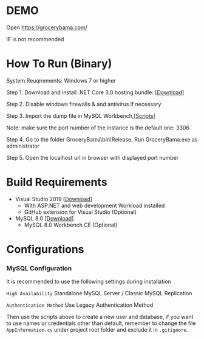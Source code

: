 # DEMO
Open https://grocerybama.com/

IE is not recommended

# How To Run (Binary)
System Reuqirements: Windows 7 or higher

Step 1. Download and install .NET Core 3.0 hosting bundle: [[Download](https://dotnet.microsoft.com/download/dotnet-core/thank-you/runtime-aspnetcore-3.0.1-windows-hosting-bundle-installer)]

Step 2. Disable windows firewalls & and antivirus if necessary

Step 3. Import the dump file in MySQL Workbench,[[Scripts](https://drive.google.com/file/d/1yf4fUjfV7zZuAH3G6-4kyf-3oMoLrS9m/view?usp=sharing)]

Note: make sure the port number of the instance is the default one: 3306

Step 4. Go to the folder GroceryBama\bin\Release\, Run GroceryBama.exe as administrator

Step 5. Open the localhost url in browser with displayed port number


# Build Requirements
- Visual Studio 2019 [[Download](https://visualstudio.microsoft.com/vs/ "Download")]
	- With ASP.NET and web development Workload installed
	- GitHub extension for Visual Studio (Optional)
- MySQL 8.0 [[Download](https://dev.mysql.com/downloads/mysql/ "Download")]
	- MySQL 8.0 Workbench CE (Optional)

# Configurations
### MySQL Configuration
It is recommended to use the following settings during installation

`High Availability` Standalone MySQL Server / Classic MySQL Replication

`Authentication Method`  Use Legacy Authentication Method

Then use the scripts above to create a new user and database, if you want to use names or credentials other than default, remember to change the file `AppInformation.cs` under project root folder and exclude it in `.gitignore`.


